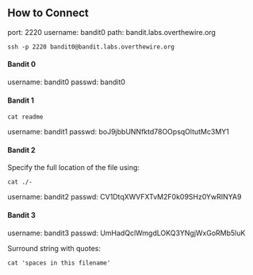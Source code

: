 ## How to Connect

port: 2220
username: bandit0
path: bandit.labs.overthewire.org

    ssh -p 2220 bandit0@bandit.labs.overthewire.org

#### Bandit 0

username: bandit0
passwd: bandit0

#### Bandit 1

    cat readme

username: bandit1
passwd: boJ9jbbUNNfktd78OOpsqOltutMc3MY1

#### Bandit 2

Specify the full location of the file using:

    cat ./-

username: bandit2
passwd: CV1DtqXWVFXTvM2F0k09SHz0YwRINYA9

#### Bandit 3

username: bandit3
passwd: UmHadQclWmgdLOKQ3YNgjWxGoRMb5luK

Surround string with quotes:

    cat 'spaces in this filename'